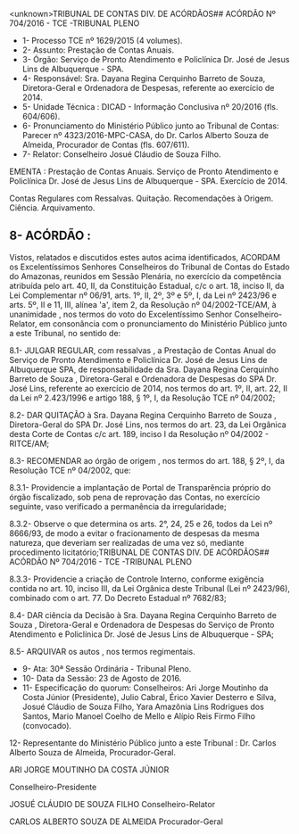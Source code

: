 &lt;unknown&gt;TRIBUNAL DE CONTAS DIV. DE ACÓRDÃOS## ACÓRDÃO Nº 704/2016 - TCE -TRIBUNAL PLENO

- 1- Processo TCE nº 1629/2015 (4 volumes).
- 2- Assunto: Prestação de Contas Anuais.
- 3-  Órgão: Serviço  de  Pronto  Atendimento  e  Policlínica  Dr.  José  de  Jesus  Lins  de Albuquerque - SPA.
- 4-  Responsável: Sra.  Dayana  Regina  Cerquinho  Barreto  de  Souza,  Diretora-Geral  e Ordenadora de Despesas, referente ao exercício de 2014.
- 5- Unidade Técnica : DICAD - Informação Conclusiva nº 20/2016 (fls. 604/606).
- 6-  Pronunciamento  do Ministério Público  junto  ao Tribunal  de Contas: Parecer  nº 4323/2016-MPC-CASA, do Dr. Carlos Alberto Souza de Almeida, Procurador de Contas (fls. 607/611).
- 7- Relator: Conselheiro Josué Cláudio de Souza Filho.

EMENTA : Prestação de Contas Anuais. Serviço de Pronto Atendimento e Policlínica Dr. José de Jesus Lins de Albuquerque - SPA. Exercício de 2014.

Contas Regulares com Ressalvas. Quitação. Recomendações à Origem. Ciência. Arquivamento.

## 8- ACÓRDÃO :

Vistos, relatados e discutidos estes autos acima identificados, ACORDAM os Excelentíssimos Senhores Conselheiros do Tribunal de Contas do Estado do Amazonas, reunidos em Sessão Plenária, no exercício da competência atribuída pelo art. 40,  II, da Constituição Estadual, c/c o art. 18, inciso II, da Lei Complementar nº 06/91, arts. 1º, II, 2º, 3º e 5º,  I,  da  Lei  nº  2423/96 e arts. 5º,  II e 11,  III, alínea 'a',  item 2, da Resolução nº 04/2002-TCE/AM, à  unanimidade , nos  termos  do  voto  do  Excelentíssimo  Senhor Conselheiro-Relator, em consonância com o pronunciamento do Ministério Público junto a este Tribunal, no sentido de:

8.1- JULGAR REGULAR, com ressalvas ,  a  Prestação de Contas Anual do Serviço  de  Pronto  Atendimento  e  Policlínica  Dr.  José  de  Jesus  Lins  de  Albuquerque  SPA,  de  responsabilidade  da  Sra. Dayana  Regina  Cerquinho  Barreto  de  Souza , Diretora-Geral e Ordenadora de Despesas do SPA Dr. José Lins, referente ao exercício de 2014, nos termos do art. 1º, II, art. 22, II da Lei nº 2.423/1996 e artigo 188, § 1º, I, da Resolução TCE nº 04/2002;

8.2- DAR QUITAÇÃO à Sra. Dayana Regina Cerquinho Barreto de Souza , Diretora-Geral do SPA Dr. José Lins, nos termos do art. 23, da Lei Orgânica desta Corte de Contas c/c art. 189, inciso I da Resolução nº 04/2002 - RITCE/AM;

8.3- RECOMENDAR ao órgão de origem , nos termos do art. 188, § 2º, I, da Resolução TCE nº 04/2002, que:

8.3.1- Providencie a implantação de Portal de Transparência próprio do órgão  fiscalizado,  sob  pena  de  reprovação  das  Contas,  no  exercício  seguinte,  vaso verificado a permanência da irregularidade;

8.3.2- Observe o que determina os arts. 2°, 24, 25 e 26, todos da Lei nº 8666/93,  de  modo  a  evitar  o  fracionamento  de  despesas  da  mesma  natureza,  que deveriam ser realizadas de uma vez só, mediante procedimento licitatório;TRIBUNAL DE CONTAS DIV. DE ACÓRDÃOS## ACÓRDÃO Nº 704/2016 - TCE -TRIBUNAL PLENO

8.3.3-  Providencie a  criação  de  Controle  Interno,  conforme  exigência contida no art. 10, inciso III, da Lei Orgânica deste Tribunal (Lei nº 2423/96), combinado com o art. 77. Do Decreto Estadual nº 7682/83;

8.4- DAR ciência da Decisão à Sra. Dayana Regina Cerquinho Barreto de Souza ,  Diretora-Geral e Ordenadora de Despesas do Serviço de Pronto Atendimento e Policlínica Dr. José de Jesus Lins de Albuquerque - SPA;

8.5- ARQUIVAR os autos , nos termos regimentais.

- 9- Ata: 30ª Sessão Ordinária - Tribunal Pleno.
- 10- Data da Sessão: 23 de Agosto de 2016.
- 11-  Especificação  do  quorum: Conselheiros:  Ari  Jorge  Moutinho  da  Costa  Júnior (Presidente), Julio Cabral, Érico Xavier Desterro e Silva, Josué Cláudio de Souza Filho, Yara Amazônia Lins Rodrigues dos Santos, Mario Manoel Coelho de Mello e Alípio Reis Firmo Filho (convocado).

12-  Representante  do  Ministério  Público  junto  a  este  Tribunal :  Dr.  Carlos  Alberto Souza de Almeida, Procurador-Geral.

ARI JORGE MOUTINHO DA COSTA JÚNIOR

Conselheiro-Presidente

JOSUÉ CLÁUDIO DE SOUZA FILHO Conselheiro-Relator

CARLOS ALBERTO SOUZA DE ALMEIDA Procurador-Geral